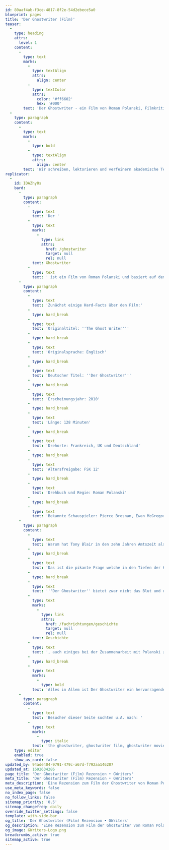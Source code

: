 ```yaml
---
id: 80aaf4ab-f3ce-4817-8f2e-54d2ebece5a0
blueprint: pages
title: 'Der Ghostwriter (Film)'
teaser:
  -
    type: heading
    attrs:
      level: 1
    content:
      -
        type: text
        marks:
          -
            type: textAlign
            attrs:
              align: center
          -
            type: textColor
            attrs:
              color: '#ff6602'
              hex: '#000'
        text: 'Der Ghostwriter - ein Film von Roman Polanski, Filmkritik'
  -
    type: paragraph
    content:
      -
        type: text
        marks:
          -
            type: bold
          -
            type: textAlign
            attrs:
              align: center
        text: 'Wir schreiben, lektorieren und verfeinern akademische Texte'
replicator:
  -
    id: IDAZhy0s
    bard:
      -
        type: paragraph
        content:
          -
            type: text
            text: 'Der '
          -
            type: text
            marks:
              -
                type: link
                attrs:
                  href: /ghostwriter
                  target: null
                  rel: null
            text: Ghostwriter
          -
            type: text
            text: ' ist ein Film von Roman Polanski und basiert auf dem bekannten Roman "The Ghost" (2007) von dem britischen Schriftsteller Robert Harris. Die Story des Politthrillers handelt um einen ambitionierten Ghostwriter (im Film nur ''Ghost'' genannt), gespielt von Ewan McGregor. Der Ghost übernimmt den Auftrag, die Memoiren des ehemaligen britischen Premier-Ministers zu vervollständigen und deckt ungeahnte Geheimnisse auf, welche sein Leben in Gefahr bringen.'
      -
        type: paragraph
        content:
          -
            type: text
            text: 'Zunächst einige Hard-Facts über den Film:'
          -
            type: hard_break
          -
            type: text
            text: 'Originaltitel: ''The Ghost Writer'''
          -
            type: hard_break
          -
            type: text
            text: 'Originalsprache: Englisch'
          -
            type: hard_break
          -
            type: text
            text: 'Deutscher Titel: ''Der Ghostwriter'''
          -
            type: hard_break
          -
            type: text
            text: 'Erscheinungsjahr: 2010'
          -
            type: hard_break
          -
            type: text
            text: 'Länge: 128 Minuten'
          -
            type: hard_break
          -
            type: text
            text: 'Drehorte: Frankreich, UK und Deutschland'
          -
            type: hard_break
          -
            type: text
            text: 'Altersfreigabe: FSK 12'
          -
            type: hard_break
          -
            type: text
            text: 'Drehbuch und Regie: Roman Polanski'
          -
            type: hard_break
          -
            type: text
            text: 'Bekannte Schauspieler: Pierce Brosnan, Ewan McGregor und Olivia Williams'
      -
        type: paragraph
        content:
          -
            type: text
            text: 'Warum hat Tony Blair in den zehn Jahren Amtszeit als Premier-Minister vielmals genau das getan, was das Weiße Haus wollte?'
          -
            type: hard_break
          -
            type: text
            text: 'Das ist die pikante Frage welche in den Tiefen der Handlung von Roman Polanskis ''Der Ghostwriter'' begraben liegt. Dieser präzise Politthriller ist das wohl beste Werk von Polanski seit Chinatown. So manch vermeintlicher “Kritiker” beschwert sich über zu wenig Action und Gewalt, was jedoch nicht unbedingt der richtige Ansatz ist wenn man bedenkt wie viel Spannung dieser bahnbrechende Streifen doch mitbringt. Kaum ein Regisseur schafft es mit so wenig offensichtlicher Gewalt auszukommen und doch eine Dramaturgie und Spannung auf ''Das Schweigen der Lämmer'' Niveau zu erzeugen.'
          -
            type: hard_break
          -
            type: text
            text: '''Der Ghostwriter'' bietet zwar nicht das Blut und die Action der früheren Werke Polanskis, besticht aber durch brillante Dialoge voller Intelligenz und Schärfe. Das fehlende Blut wird Wett gemacht durch die verbalen Messerstiche mit denen sich die Gesprächspartner an vielen Stellen im Film attackieren. Polanski präsentiert in der Hauptrolle einen jungen alkoholabhängigen Ghostwriter in finanzieller Schieflage. Der Name bleibt den ganzen Streifen über unbekannt und umgibt den Ghost wie ein mysteriöser Schleier. Dieser Ghost überwindet all den Ärger, welchen der Auftrag um die Memoiren des Premiers von Anfang an mitbringt. Doch er braucht das Geld und die Selbstachtung die er erhofft dadurch zurückzugewinnen und gräbt tiefer. Ewan McGregor spielt die Rolle mit einer Ernsthaftigkeit, welche perfekt zur allgemeinen Grundstimmung des Filmes passt und wird tatsächlich nur von dem absolut britischen Pierce Brosnan in seiner Rolle übertrumpft. Die ganze Atmosphäre passt einfach zusammen und die Charaktere werden von den Schauspielern einzigartig repräsentiert. Ein durchgängiges düsteres Gefühl a la Hitchcock fesselt den Zuschauer nicht zuletzt mit Hilfe der treibenden Musik von Alexandre Desplat. Das einzige was den Zuschauer etwas ernüchtert ist das banale - wenn auch logisch nachvollziehbare - Ende der Geschichte. Klar hatte Robert Harris, der Autor der ursprünglichen '
          -
            type: text
            marks:
              -
                type: link
                attrs:
                  href: /fachrichtungen/geschichte
                  target: null
                  rel: null
            text: Geschichte
          -
            type: text
            text: ', auch einiges bei der Zusammenarbeit mit Polanski zu sagen, jedoch hätte das Ende den Zuschauern zuliebe etwas näher am Spannungsbogen des Films abschließen können.'
          -
            type: hard_break
          -
            type: text
            marks:
              -
                type: bold
            text: 'Alles in Allem ist Der Ghostwriter ein hervorragender Film mit einer genialen Atmosphäre und zeigt, dass man auch ohne große Gewalt eine außerordentliche Spannung erzeugen kann. Absolut sehenswert.'
      -
        type: paragraph
        content:
          -
            type: text
            text: 'Besucher dieser Seite suchten u.A. nach: '
          -
            type: text
            marks:
              -
                type: italic
            text: 'the ghostwriter, ghostwriter film, ghostwriter movie, der ghostwriter'
    type: editor
    enabled: true
    show_as_card: false
updated_by: 94ade404-9791-479c-a67d-f792aa146207
updated_at: 1692634286
page_title: 'Der Ghostwriter (Film) Rezension • GWriters'
meta_title: 'Der Ghostwriter (Film) Rezension • GWriters'
meta_description: 'Eine Rezension zum Film der Ghostwriter von Roman Polanski bei GWriters.de. Wichtige Fakten und Zusammenfassung über den Film Ghostwriter erfahren Sie bei uns!'
use_meta_keywords: false
no_index_page: false
no_follow_links: false
sitemap_priority: '0.5'
sitemap_changefreq: daily
override_twitter_settings: false
template: with-side-bar
og_title: 'Der Ghostwriter (Film) Rezension • GWriters'
og_description: 'Eine Rezension zum Film der Ghostwriter von Roman Polanski bei GWriters.de. Wichtige Fakten und Zusammenfassung über den Film Ghostwriter erfahren Sie bei uns!'
og_image: GWriters-Logo.png
breadcrumbs_active: true
sitemap_active: true
---
```

